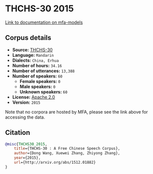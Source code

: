 
# THCHS-30 2015

[Link to documentation on mfa-models](https://mfa-models.readthedocs.io/en/main/corpus/thchs_30_2015.html)

## Corpus details

- **Source:** [THCHS-30](https://openslr.org/18/)
- **Language:** `Mandarin`
- **Dialects:** `China, Erhua`
- **Number of hours:** `34.16`
- **Number of utterances:** `13,388`
- **Number of speakers:** `60`
  - **Female speakers:** `0`
  - **Male speakers:** `0`
  - **Unknown speakers:** `60`
- **License:** [Apache 2.0](https://www.apache.org/licenses/LICENSE-2.0)
- **Version:** `2015`

Note that no corpora are hosted by MFA, please see the link above for accessing the data.

## Citation

```bibtex
@misc{THCHS30_2015,
	title={THCHS-30 : A Free Chinese Speech Corpus},
	author={Dong Wang, Xuewei Zhang, Zhiyong Zhang},
	year={2015},
	url={http://arxiv.org/abs/1512.01882}
}
```
